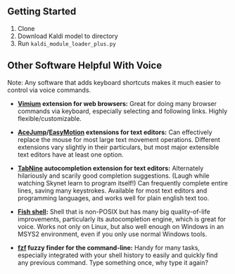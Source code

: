 
## Getting Started

1. Clone
1. Download Kaldi model to directory
1. Run `kaldi_module_loader_plus.py`

## Other Software Helpful With Voice

Note: Any software that adds keyboard shortcuts makes it much easier to control via voice commands.

* **[Vimium](https://www.google.com/search?q=vimium) extension for web browsers:** Great for doing many browser commands via keyboard, especially selecting and following links. Highly flexible/customizable.

* **[AceJump](https://www.google.com/search?q=AceJump)/[EasyMotion](https://www.google.com/search?q=EasyMotion) extensions for text editors:** Can effectively replace the mouse for most large text movement operations.
Different extensions vary slightly in their particulars, but most major extensible text editors have at least one option.

* **[TabNine](https://tabnine.com) autocompletion extension for text editors:** Alternately hilariously and scarily good completion suggestions. (Laugh while watching Skynet learn to program itself!) Can frequently complete entire lines, saving many keystrokes. Available for most text editors and programming languages, and works well for plain english text too.

* **[Fish shell](https://fishshell.com/):** Shell that is non-POSIX but has many big quality-of-life improvements, particularly its autocompletion engine, which is great for voice. Works not only on Linux, but also well enough on Windows in an MSYS2 environment, even if you only use normal Windows tools.

* **[fzf](https://github.com/junegunn/fzf) fuzzy finder for the command-line:** Handy for many tasks, especially integrated with your shell history to easily and quickly find any previous command. Type something once, why type it again?
